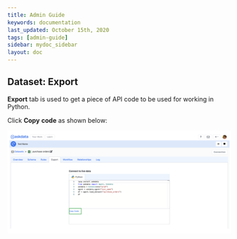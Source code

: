 ```yaml
---
title: Admin Guide
keywords: documentation
last_updated: October 15th, 2020
tags: [admin-guide]
sidebar: mydoc_sidebar
layout: doc
---
```


## Dataset: **Export**

**Export** tab is used to get a piece of API code to be used for working in Python. 

Click **Copy** **code** as shown below:

<img src="/media/admin-guide/dsex_1.png" class="image-doc p-3">
